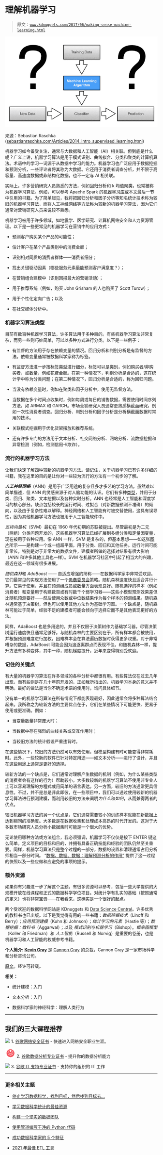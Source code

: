 # 理解机器学习

> 原文：[`www.kdnuggets.com/2017/06/making-sense-machine-learning.html`](https://www.kdnuggets.com/2017/06/making-sense-machine-learning.html)

![机器学习头图](img/332f2c5b4a82507945b8a21534e38f0a.png)

来源：Sebastian Raschka ([sebastianraschka.com/Articles/2014_intro_supervised_learning.html](http://sebastianraschka.com/Articles/2014_intro_supervised_learning.html))

机器学习如今备受关注，通常与大数据和人工智能（AI）相关联。但到底是什么呢？广义上讲，机器学习算法是用于模式识别、曲线拟合、分类和聚类的计算机算法。术语中的学习一词源于从数据中学习的能力。机器学习也广泛应用于数据挖掘和预测分析，一些评论者将其称为大数据。它还用于消费者调查分析，并不限于高容量、高速度数据或非结构化数据，也不一定与 AI 相关联。

实际上，许多营销研究人员熟悉的方法，例如回归分析和 k 均值聚类，也常被称为机器学习算法。例如，可以参考 Apache Spark 的[机器学习库](https://spark.apache.org/docs/1.1.0/mllib-guide.html)或本文最后一节中引用的书籍。为了简单起见，我将把回归分析和因子分析等知名统计技术称为较旧的机器学习算法，而将人工神经网络等方法称为较新的机器学习算法，因为它们通常对营销研究人员来说较不熟悉。

机器学习被用于许多领域，如地震学、医学研究、计算机网络安全和人力资源管理。以下是一些更常见的机器学习在营销中的应用方式：

+   预测客户购买某个产品的可能性；

+   估计客户在某个产品类别中的消费金额；

+   识别相对同质的消费者群体——消费者细分；

+   找出关键驱动因素（哪些服务元素最能预测客户满意度？）；

+   在营销组合建模中（识别回报最大的营销活动）；

+   用于推荐系统（例如，购买 John Grisham 的人也购买了 Scott Turow）；

+   用于个性化定向广告；以及

+   在社交媒体分析中。

### 机器学习算法类型

目前有数百种机器学习算法，许多算法用于多种目的。有些机器学习算法非常复杂，而另一些则巧妙简单，可以以多种方式进行分类。以下是一些例子：

+   有监督的方法用于存在依赖变量的情况。回归分析和判别分析是有监督的方法。依赖变量通常被数据科学家称为标签。

+   有监督方法进一步按标签类型进行细分，标签可以是类别，例如购买者/非购买者，或数量，例如花费金额。在第一种情况下，判别分析是合适的，这在统计学中称为分类问题；在第二种情况下，回归分析是合适的，称为回归问题。

+   当没有依赖变量时，例如在聚类和因子分析中，使用无监督方法。

+   当数据在多个时间点收集时，例如每周或每日的销售数据，需要使用时间序列方法，如 ARMAX 和 GARCH。市场营销研究人员通常更熟悉横截面研究，例如一次性消费者调查。回归分析、判别分析和因子分析是分析横截面数据时常用的技术。

+   关联模式挖掘用于优化货架摆放和推荐系统。

+   还有许多专门的方法用于文本分析、社交网络分析、网站分析、流数据挖掘和异常检测（例如，检测信用卡欺诈）。

### 流行的机器学习方法

让我们快速了解四种较新的机器学习方法。请记住，关于机器学习已有许多详细的书籍，我在这里的目的是让你对一些较为流行的方法有一个初步的了解。

***人工神经网络***（ANN）是用于广泛用途的复杂且多才多艺的学习方法。虽然难以简单描述，但 ANN 的灵感来源于对人脑功能的认识。它们有多种[类型](https://www.google.co.jp/search?q=neural+network+architecture&sa=X&biw=1408&bih=649&tbm=isch&tbo=u&source=univ&ved=0ahUKEwjvp-C30KzJAhXnHaYKHcCGA08QsAQINw)，并用于分类、回归、聚类、文本挖掘以及各种实时分析。ANN 也经常是人工智能和深度学习的核心部分。缺点包括较长的运行时间、过拟合（对新数据预测不准确）的倾向，以及由于复杂性难以解释。神经网络和人工智能有时被交替使用，这具有误导性，因为其他机器学习方法也被用于人工智能软件中。

*支持向量机*（SVM）最初在 1960 年代初期的苏联被提出。尽管最初是为二元（两组）分类问题开发的，这些机器学习算法已经扩展到多组分类和定量因变量，现在被用于各种应用。像 ANN 一样，SVM 是复杂的，但基本思想——如这张[图片](http://ivplab.cs.thu.edu.tw/research/mi/03/index.files/image040.gif)所示——是构建一个或一组超平面，用于分类、回归和其他任务。运行时间可能非常长，特别是对于非常大的数据文件，建模者所做的选择对结果有很大影响（ANN 和许多其他工具也一样）。SVM 在机器学习社区中引起了相当大的兴趣，最近在这一领域有很多进展。

*随机森林*和 *AdaBoost* —— 自适应增强的简称——在数据科学家中非常受欢迎。它们最常见的实现方法使用了一个[愚蠢委员会](https://i.imgur.com/BmEWJhA.png)策略。随机森林速度快且适合并行计算。它易于使用，并且在预测组成员或数量方面表现良好。随机选择的样本（例如消费者）和变量用于构建数百或有时数千个弱学习器——这些小模型预测效果差但比随机预测要好——然后使用众数或中位数结果作为每个样本的预测结果。随机森林通常基于决策树，但也可以使用其他方法作为基础学习器。一个缺点是，随机森林可能过于简单，经验不足的建模者可能会倾向于选择它而不是其他表现更好的方法。

同样，AdaBoost 也是多用途的，并且不仅限于决策树作为基础学习器，尽管决策树运行速度快且通常足够好。与随机森林的主要区别在于，所有样本都会被使用，并根据预测难度进行加权，困难样本会在算法遍历数据时获得更多权重。对于非常嘈杂的数据，AdaBoost 可能会因为追逐离群点而表现不佳。和随机森林一样，提升方法有多种变体，其中一种，随机梯度提升，近年来变得特别受欢迎。

### 记住的关键点

有大量的机器学习算法在许多领域的各种分析中都很有用。有些算法仅在过去几年出现，而有些则是在几十年前开发的，正如我所指出的，机器学习本身的意义并不明确。最好的做法是当你不确定术语的使用时，询问具体细节。

没有单一的机器学习算法在所有情况下都能表现最好，因此通常会将多种算法结合起来。我所称之为较新方法的主要优点在于，它们在某些情况下可能更快、更易于使用或更准确。例如：

+   当变量数量非常庞大时；

+   当数据中存在强烈的曲线关系或交互作用时；

+   当较旧方法的统计假设严重违背时。

在这些情况下，较旧的方法仍然可以有效使用，但模型构建有时可能变得非常耗时。此外，一些较新的软件已针对特定用途——如文本分析——进行了设计，并且在这些用途上通常是更好的选择。

较新方法的一个缺点是，它们通常对理解产生数据的机制（例如，为什么某些类型的消费者会有这样的行为）帮助较小。大多数较新的机器学习算法不使用非专业人士可以容易理解的方程式或用简单的语言表达。另一方面，较旧的方法通常更具信息性。不过，并不是总是非此即彼，在一些项目中，我们可以通过使用较新的机器学习算法进行预测建模，而利用较旧的方法来阐明*为什么*和*如何*，从而兼得两者的优点。

较旧机器学习方法的另一个优点是，它们通常需要较小的训练样本就能在新数据上达到相同的准确度。大多数是在数据收集和处理成本高昂的时代开发的。这对于大多数市场研究人员分析小数据集时可能是一个很大的优势。

无论使用哪种方法或方法组合，我必须强调，机器学习不仅仅是按下 ENTER 键这么简单。定义项目的目标和目的，并拥有具备正确技能和经验的团队仍然至关重要。同样，机器学习算法只是整个过程的一部分，数据的设置和清理通常占用分析师相当一部分时间。 “[数据、数据、数据：理解预测分析的作用”](http://www.quirks.com/articles/2015/20150927-2.aspx) 提供了这一过程的快照以及一些应做和应避免的事项的提示。

### 额外资源

如果你有兴趣进一步了解这个主题，有很多资源可以参考，包括一些大学提供的大规模开放在线课程和正式的数据科学学位项目。对统计学有扎实的基础（按照通常的定义）也将非常宝贵——在我看来，这确实是一个很好的起点。

两个受欢迎的数据科学网站是 KDnuggets 和 [Data Science Central](http://www.datasciencecentral.com/)。许多优秀的教科书也已出版。以下是我觉得有用的一些书籍：*数据挖掘技术*（Linoff 和 Berry）；*应用预测建模*（Kuhn 和 Johnson）；*统计学习的元素*（Hastie 等）；*数据挖掘：教科书*（Aggarwal）；以及 *模式识别与机器学习*（Bishop）。*概率图模型*（Koller 和 Friedman）和 *人工智能*（Russell 和 Norvig）是重要的卷册，也是机器学习和人工智能的权威参考书籍。

**个人简介: [Kevin Gray](https://www.linkedin.com/in/cannongray)** 是 [Cannon Gray](http://cannongray.com/home) 的总裁，Cannon Gray 是一家市场科学和分析咨询公司。

[原文](https://www.linkedin.com/pulse/making-sense-machine-learning-kevin-gray)。经许可转载。

**相关：**

+   统计建模：入门

+   文本分析：入门

+   数据科学家的神经科学：理解人类行为

* * *

## 我们的三大课程推荐

![](img/0244c01ba9267c002ef39d4907e0b8fb.png) 1\. [谷歌网络安全证书](https://www.kdnuggets.com/google-cybersecurity) - 快速进入网络安全职业生涯。

![](img/e225c49c3c91745821c8c0368bf04711.png) 2\. [谷歌数据分析专业证书](https://www.kdnuggets.com/google-data-analytics) - 提升你的数据分析能力

![](img/0244c01ba9267c002ef39d4907e0b8fb.png) 3\. [谷歌 IT 支持专业证书](https://www.kdnuggets.com/google-itsupport) - 支持你的组织的 IT 工作

* * *

### 更多相关主题

+   [停止学习数据科学，找到目标，然后找到目标去…](https://www.kdnuggets.com/2021/12/stop-learning-data-science-find-purpose.html)

+   [学习数据科学统计的最佳资源](https://www.kdnuggets.com/2021/12/springboard-top-resources-learn-data-science-statistics.html)

+   [构建一个坚实的数据团队](https://www.kdnuggets.com/2021/12/build-solid-data-team.html)

+   [使用管道编写干净的 Python 代码](https://www.kdnuggets.com/2021/12/write-clean-python-code-pipes.html)

+   [成功数据科学家的 5 个特征](https://www.kdnuggets.com/2021/12/5-characteristics-successful-data-scientist.html)

+   [2021 年最佳 ETL 工具](https://www.kdnuggets.com/2021/12/mozart-best-etl-tools-2021.html)
